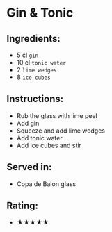 # Gin & Tonic

## Ingredients:
- 5 cl `gin`
- 10 cl `tonic water`
- 2 `lime wedges`
- 8 `ice cubes`

## Instructions:
- Rub the glass with lime peel
- Add gin
- Squeeze and add lime wedges
- Add tonic water
- Add ice cubes and stir

## Served in:
- Copa de Balon glass

## Rating:
- ★★★★★